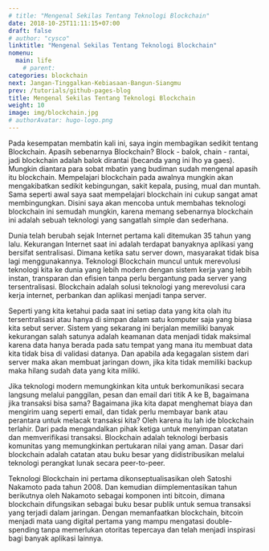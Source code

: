 ```yaml
---
# title: "Mengenal Sekilas Tentang Teknologi Blockchain"
date: 2018-10-25T11:11:15+07:00
draft: false
# author: "cysco"
linktitle: "Mengenal Sekilas Tentang Teknologi Blockchain"
nomenu:
  main: life
    # parent: 
categories: blockchain
next: Jangan-Tinggalkan-Kebiasaan-Bangun-Siangmu
prev: /tutorials/github-pages-blog
title: Mengenal Sekilas Tentang Teknologi Blockchain
weight: 10
image: img/blockchain.jpg
# authorAvatar: hugo-logo.png
---
```



Pada kesempatan membatin kali ini, saya ingin membagikan sedikit tentang Blockchain. Apasih sebenarnya Blockchain? Block - balok, chain - rantai, jadi blockchain adalah balok dirantai (becanda yang ini lho ya gaes). Mungkin diantara para sobat mbatin yang budiman sudah mengenal apasih itu blockchain. Mempelajari blockchain pada awalnya mungkin akan mengakibatkan sedikit kebingungan, sakit kepala, pusing, mual dan muntah. Sama seperti awal saya saat mempelajari blockchain ini cukup sangat amat membingungkan. Disini saya akan mencoba untuk membahas teknologi blockchain ini semudah mungkin, karena memang sebenarnya blockchain ini adalah sebuah teknologi yang sangatlah simple dan sederhana.



Dunia telah berubah sejak Internet pertama kali ditemukan 35 tahun yang lalu. Kekurangan Internet saat ini adalah terdapat banyaknya aplikasi yang bersifat sentralisasi. Dimana ketika satu server down, masyarakat tidak bisa lagi menggunakannya. Teknologi Blockchain muncul untuk merevolusi teknologi kita ke dunia yang lebih modern dengan sistem kerja yang lebih instan, transparan dan efisien tanpa perlu bergantung pada server yang tersentralisasi. Blockchain adalah solusi teknologi yang merevolusi cara kerja internet, perbankan dan aplikasi menjadi tanpa server.

Seperti yang kita ketahui pada saat ini setiap data yang kita olah itu tersentralisasi atau hanya di simpan dalam satu komputer saja yang biasa kita sebut server. Sistem yang sekarang ini berjalan memiliki banyak kekurangan salah satunya adalah keamanan data menjadi tidak maksimal karena data hanya berada pada satu tempat yang mana itu membuat data kita tidak bisa di validasi datanya. Dan apabila ada kegagalan sistem dari server maka akan membuat jaringan down, jika kita tidak memiliki backup maka hilang sudah data yang kita miliki.

Jika teknologi modern memungkinkan kita untuk berkomunikasi secara langsung melalui panggilan, pesan dan email dari titik A ke B, bagaimana jika transaksi bisa sama? Bagaimana jika kita dapat menghemat biaya dan mengirim uang seperti email, dan tidak perlu membayar bank atau perantara untuk melacak transaksi kita? Oleh karena itu lah ide blockchain terlahir. Dari pada mengandalkan pihak ketiga untuk menyimpan catatan dan memverifikasi transaksi. Blockchain adalah teknologi berbasis komunitas yang memungkinkan pertukaran nilai yang aman. Dasar dari blockchain adalah catatan atau buku besar yang didistribusikan melalui teknologi perangkat lunak secara peer-to-peer.



Teknologi Blockchain ini pertama dikonseptualisasikan oleh Satoshi Nakamoto pada tahun 2008. Dan kemudian diimplementasikan tahun berikutnya oleh Nakamoto sebagai komponen inti bitcoin, dimana blockchain difungsikan sebagai buku besar publik untuk semua transaksi yang terjadi dalam jaringan. Dengan memanfaatkan blockchain, bitcoin menjadi mata uang digital pertama yang mampu mengatasi double-spending tanpa memerlukan otoritas tepercaya dan telah menjadi inspirasi bagi banyak aplikasi lainnya.